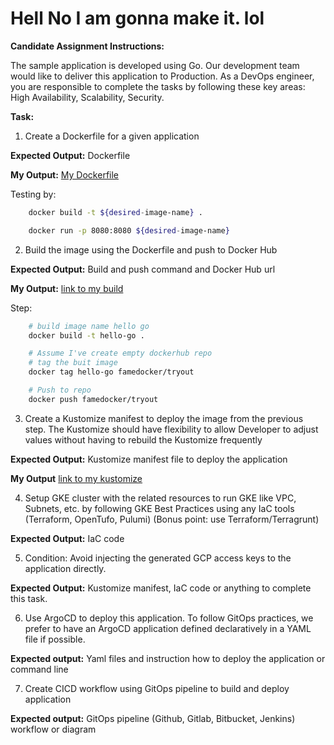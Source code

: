 # Hell No I am gonna make it. lol

**Candidate Assignment Instructions:**

The sample application is developed using Go. Our development team would like to deliver this application to Production. As a DevOps engineer, you are responsible to complete the tasks by following these key areas: High Availability, Scalability, Security.

**Task:**

1. Create a Dockerfile for a given application

**Expected Output:** Dockerfile

**My Output:** [My Dockerfile](Dockerfile)

Testing by:
```sh
    docker build -t ${desired-image-name} .

    docker run -p 8080:8080 ${desired-image-name}
```

2. Build the image using the Dockerfile and push to Docker Hub

**Expected Output:** Build and push command and Docker Hub url

**My Output:** [link to my build](https://hub.docker.com/r/famedocker/tryout/tags)

Step:
```sh
    # build image name hello go
    docker build -t hello-go .

    # Assume I've create empty dockerhub repo
    # tag the buit image
    docker tag hello-go famedocker/tryout

    # Push to repo
    docker push famedocker/tryout 
```

3. Create a Kustomize manifest to deploy the image from the previous step. The Kustomize should have flexibility to allow Developer to adjust values without having to rebuild the Kustomize frequently

**Expected Output:** Kustomize manifest file to deploy the application

**My Output** [link to my kustomize](kusto-lab/)

4. Setup GKE cluster with the related resources to run GKE like VPC, Subnets, etc. by following GKE Best Practices using any IaC tools (Terraform, OpenTufo, Pulumi) (Bonus point: use Terraform/Terragrunt)

**Expected Output:** IaC code

5. Condition: Avoid injecting the generated GCP access keys to the application directly. 

**Expected Output:** Kustomize manifest, IaC code or anything to complete this task.

6. Use ArgoCD to deploy this application. To follow GitOps practices, we prefer to have an ArgoCD application defined declaratively in a YAML file if possible.

**Expected output:** Yaml files and instruction how to deploy the application or command line

7. Create CICD workflow using GitOps pipeline to build and deploy application 

**Expected output:** GitOps pipeline (Github, Gitlab, Bitbucket, Jenkins) workflow or diagram